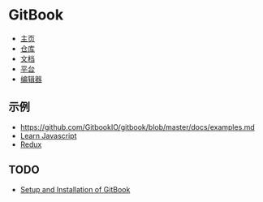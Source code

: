 GitBook
========

- [主页](https://www.gitbook.com/)
- [仓库](https://github.com/GitbookIO/gitbook)
- [文档](http://toolchain.gitbook.com/)
- [平台](https://legacy.gitbook.com/)
- [编辑器](https://legacy.gitbook.com/editor)

## 示例

- https://github.com/GitbookIO/gitbook/blob/master/docs/examples.md
- [Learn Javascript](https://legacy.gitbook.com/book/gitbookio/javascript/details)
- [Redux](https://github.com/reduxjs/redux/tree/gh-pages)

## TODO

- [Setup and Installation of GitBook](https://github.com/GitbookIO/gitbook/blob/master/docs/setup.md)
